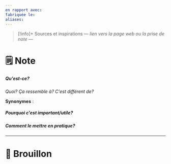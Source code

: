 ```yaml
---
en rapport avec: 
fabriquée le: 
aliases:
---
```

> [!info]+ Sources et inspirations
> — *lien vers la page web ou la prise de note* —

# 🗒️ Note
##### Qu'est-ce?
*Quoi?
Ça ressemble à?
C'est différent de?*

**Synonymes** : 

##### Pourquoi c'est important/utile?

##### Comment le mettre en pratique?


---
# 💭 Brouillon
